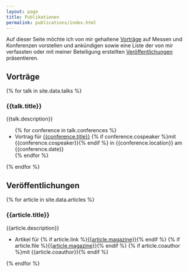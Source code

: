 ```yaml
---
layout: page
title: Publikationen
permalink: publications/index.html
---
```


Auf dieser Seite möchte ich von mir gehaltene [Vorträge](#vortraege) auf Messen und Konferenzen vorstellen und ankündigen sowie eine Liste der von mir verfassten oder mit meiner Beteiligung erstellten [Veröffentlichungen](#veroeffentlichungen) präsentieren.

<h2 id="vortraege">Vorträge</h2>

{% for talk in site.data.talks %}
<h3>{{talk.title}}</h3>
<p>{{talk.description}}</h3>
<ul>
	{% for conference in talk.conferences %}
		<li>Vortrag für <a href="{{conference.link}}">{{conference.title}}</a> 
		{% if conference.cospeaker %}mit {{conference.cospeaker}}{% endif %}
		in {{conference.location}} am {{conference.date}}</li>
	{% endfor %}
</ul>
{% endfor %}

<h2 id="veroeffentlichungen">Veröffentlichungen</h2>

{% for article in site.data.articles %}
<h3>{{article.title}}</h3>
<p>{{article.description}}</p>
<ul>
	<li>Artikel für {% if article.link %}<a href="{{article.link}}">{{article.magazine}}</a>{% endif %}
	{% if article.file %}<a href="/files/publications/{{article.file}}">{{article.magazine}}</a>{% endif %} 
	{% if article.coauthor %}mit {{article.coauthor}}{% endif %}
	</li>
</ul>
{% endfor %}
